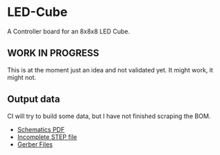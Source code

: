 # LED-Cube

A Controller board for an 8x8x8 LED Cube.

## WORK IN PROGRESS

This is at the moment just an idea and not validated yet. It might work, it might not.

## Output data

CI will try to build some data, but I have not finished scraping the BOM.

- [Schematics PDF](https://gitlab.com/gumulka/LED-Cube/-/jobs/artifacts/main/raw/Output/LED-Cube.pdf?job=documentation)
- [Incomplete STEP file](https://gitlab.com/gumulka/LED-Cube/-/jobs/artifacts/main/raw/Output/LED-Cube.step?job=documentation)
- [Gerber Files](https://gitlab.com/gumulka/LED-Cube/-/jobs/artifacts/main/raw/LED-Cube.zip?job=documentation)
